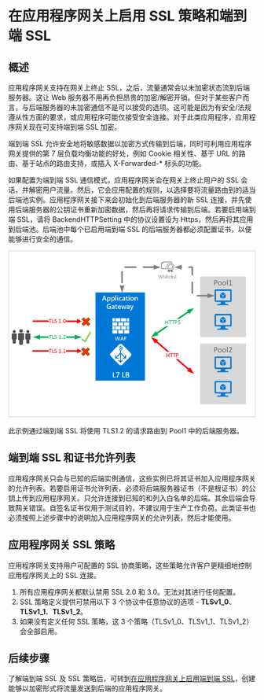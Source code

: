 <properties
    pageTitle="在应用程序网关上启用 SSL 策略和端到端 SSL | Azure"
    description="此页概述应用程序网关的端到端 SSL 支持。"
    documentationcenter="na"
    services="application-gateway"
    author="amsriva"
    manager="rossort"
    editor="amsriva" />  

<tags
    ms.assetid="3976399b-25ad-45eb-8eb3-fdb736a598c5"
    ms.service="application-gateway"
    ms.devlang="na"
    ms.topic="hero-article"
    ms.tgt_pltfrm="na"
    ms.workload="infrastructure-services"
    ms.date="11/10/2016"
    wacn.date="12/05/2016"
    ms.author="amsriva" />  


# 在应用程序网关上启用 SSL 策略和端到端 SSL

## 概述

应用程序网关支持在网关上终止 SSL，之后，流量通常会以未加密状态流到后端服务器。这让 Web 服务器不用再负担昂贵的加密/解密开销。但对于某些客户而言，与后端服务器的未加密通信不是可以接受的选项。这可能是因为有安全/法规遵从性方面的要求，或应用程序可能仅接受安全连接。对于此类应用程序，应用程序网关现在可支持端到端 SSL 加密。

端到端 SSL 允许安全地将敏感数据以加密方式传输到后端，同时可利用应用程序网关提供的第 7 层负载均衡功能的好处，例如 Cookie 相关性、基于 URL 的路由、基于站点的路由支持，或插入 X-Forwarded-* 标头的功能。

如果配置为端到端 SSL 通信模式，应用程序网关会在网关上终止用户的 SSL 会话，并解密用户流量。然后，它会应用配置的规则，以选择要将流量路由到的适当后端池实例。应用程序网关接下来会初始化到后端服务器的新 SSL 连接，并先使用后端服务器的公钥证书重新加密数据，然后再将请求传输到后端。若要启用端到端 SSL，请将 BackendHTTPSetting 中的协议设置设为 Https，然后再将其应用到后端池。后端池中每个已启用端到端 SSL 的后端服务器都必须配置证书，以便能够进行安全的通信。

![端到端 ssl 方案][1]  


此示例通过端到端 SSL 将使用 TLS1.2 的请求路由到 Pool1 中的后端服务器。

## 端到端 SSL 和证书允许列表

应用程序网关只会与已知的后端实例通信，这些实例已将其证书加入应用程序网关的允许列表。若要启用证书允许列表，必须将后端服务器证书（不是根证书）的公钥上传到应用程序网关。只允许连接到已知的和列入白名单的后端。其余后端会导致网关错误。自签名证书仅用于测试目的，不建议用于生产工作负荷。此类证书也必须按照上述步骤中的说明加入应用程序网关的允许列表，然后才能使用。

## 应用程序网关 SSL 策略

应用程序网关支持用户可配置的 SSL 协商策略，这些策略允许客户更精细地控制应用程序网关上的 SSL 连接。

1. 所有应用程序网关都默认禁用 SSL 2.0 和 3.0。无法对其进行任何配置。
2. SSL 策略定义提供可禁用以下 3 个协议中任意协议的选项 - **TLSv1\_0**、**TLSv1\_1**、**TLSv1\_2**。
3. 如果没有定义任何 SSL 策略，这 3 个策略（TLSv1\_0、TLSv1\_1、TLSv1\_2）会全部启用。

## 后续步骤

了解端到端 SSL 及 SSL 策略后，可转到[在应用程序网关上启用端到端 SSL](/documentation/articles/application-gateway-end-to-end-ssl-powershell/)，创建能够以加密形式将流量发送到后端的应用程序网关。

<!--Image references-->


[1]: ./media/application-gateway-backend-ssl/scenario.png

<!---HONumber=Mooncake_1128_2016-->